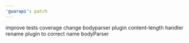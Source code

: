 ```yaml
---
'guarapi': patch
---
```


improve tests coverage
change bodyparser plugin content-length handler
rename plugin to correct name bodyParser
